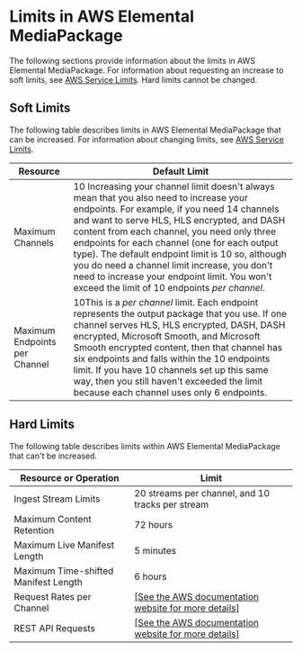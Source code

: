 # Limits in AWS Elemental MediaPackage<a name="limits"></a>

The following sections provide information about the limits in AWS Elemental MediaPackage\. For information about requesting an increase to soft limits, see [AWS Service Limits](http://docs.aws.amazon.com/general/latest/gr/aws_service_limits.html)\. Hard limits cannot be changed\.

## Soft Limits<a name="soft-limits"></a>

The following table describes limits in AWS Elemental MediaPackage that can be increased\. For information about changing limits, see [AWS Service Limits](http://docs.aws.amazon.com/general/latest/gr/aws_service_limits.html)\. 


| Resource | Default Limit | 
| --- | --- | 
| Maximum Channels | 10 Increasing your channel limit doesn't always mean that you also need to increase your endpoints\. For example, if you need 14 channels and want to serve HLS, HLS encrypted, and DASH content from each channel, you need only three endpoints for each channel \(one for each output type\)\. The default endpoint limit is 10 so, although you do need a channel limit increase, you don't need to increase your endpoint limit\. You won't exceed the limit of 10 endpoints *per channel*\.  | 
| Maximum Endpoints per Channel | 10This is a *per channel* limit\. Each endpoint represents the output package that you use\. If one channel serves HLS, HLS encrypted, DASH, DASH encrypted, Microsoft Smooth, and Microsoft Smooth encrypted content, then that channel has six endpoints and falls within the 10 endpoints limit\. If you have 10 channels set up this same way, then you still haven't exceeded the limit because each channel uses only 6 endpoints\. | 

## Hard Limits<a name="hard-limits"></a>

The following table describes limits within AWS Elemental MediaPackage that can't be increased\.


| Resource or Operation | Limit | 
| --- | --- | 
| Ingest Stream Limits | 20 streams per channel, and 10 tracks per stream | 
| Maximum Content Retention | 72 hours | 
| Maximum Live Manifest Length | 5 minutes | 
| Maximum Time\-shifted Manifest Length | 6 hours | 
| Request Rates per Channel |  [\[See the AWS documentation website for more details\]](http://docs.aws.amazon.com/mediapackage/latest/ug/limits.html)  | 
| REST API Requests |  [\[See the AWS documentation website for more details\]](http://docs.aws.amazon.com/mediapackage/latest/ug/limits.html)  | 